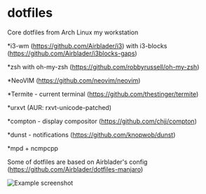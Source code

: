 # dotfiles
Core dotfiles from Arch Linux my workstation

*i3-wm (https://github.com/Airblader/i3) with i3-blocks (https://github.com/Airblader/i3blocks-gaps)

*zsh with oh-my-zsh (https://github.com/robbyrussell/oh-my-zsh)

*NeoVIM (https://github.com/neovim/neovim)

*Termite - current terminal (https://github.com/thestinger/termite)

*urxvt (AUR: rxvt-unicode-patched)

*compton - display compositor (https://github.com/chjj/compton)

*dunst - notifications (https://github.com/knopwob/dunst)

*mpd + ncmpcpp

Some of dotfiles are based on Airblader's config (https://github.com/Airblader/dotfiles-manjaro)

![Example screenshot](https://raw.githubusercontent.com/rhssk/dotfiles/master/2016-07-07-194736_1920x1080_scrot.png)
